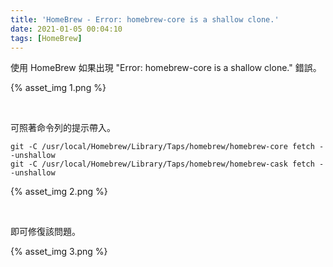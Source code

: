 ```yaml
---
title: 'HomeBrew - Error: homebrew-core is a shallow clone.'
date: 2021-01-05 00:04:10
tags: [HomeBrew]
---
```


使用 HomeBrew 如果出現 "Error: homebrew-core is a shallow clone." 錯誤。  

<!-- More -->

{% asset_img 1.png %}

</br>


可照著命令列的提示帶入。  

    git -C /usr/local/Homebrew/Library/Taps/homebrew/homebrew-core fetch --unshallow
    git -C /usr/local/Homebrew/Library/Taps/homebrew/homebrew-cask fetch --unshallow

{% asset_img 2.png %}

</br>


即可修復該問題。  

{% asset_img 3.png %}
